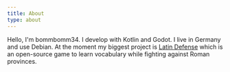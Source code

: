```yaml
---
title: About
type: about
---
```


Hello, I'm bommbomm34. I develop with Kotlin and Godot. I live in Germany and use Debian. At the moment my biggest project is [Latin Defense](https://bommbomm34.itch.io/latin-defense) which is an open-source game to learn vocabulary while fighting against Roman provinces. 